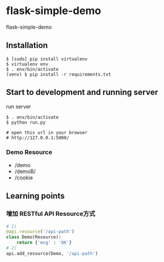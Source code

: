 # flask-simple-demo
flask-simple-demo

## Installation

```
$ [sudo] pip install virtualenv
$ virtualenv env
$ . env/bin/activate
(venv) $ pip install -r requirements.txt
```

## Start to development and running server

run server
```
$ . env/bin/activate
$ python run.py

# open this url in your browser
# http://127.0.0.1:5000/
```

### Demo Resource

 - /demo
 - /demoB/<user>
 - /cookie

## Learning points

### 增加 RESTful API Resource方式

``` python
# 1)
@api.resource('/api-path')
class Demo(Resource):
    return {'msg' : 'OK'}
# 2)
api.add_resource(Demo, '/api-path')

```
